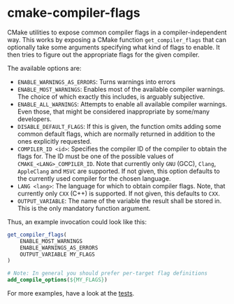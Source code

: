 # cmake-compiler-flags

CMake utilities to expose common compiler flags in a compiler-independent way. This works by exposing a CMake function `get_compiler_flags` that can
optionally take some arguments specifying what kind of flags to enable. It then tries to figure out the appropriate flags for the given compiler.

The available options are:
- `ENABLE_WARNINGS_AS_ERRORS`: Turns warnings into errors
- `ENABLE_MOST_WARNINGS`: Enables most of the available compiler warnings. The choice of which exactly this includes, is arguably subjective.
- `ENABLE_ALL_WARNINGS`: Attempts to enable all available compiler warnings. Even those, that might be considered inappropriate by some/many
  developers.
- `DISABLE_DEFAULT_FLAGS`: If this is given, the function omits adding some common default flags, which are normally returned in addition to the ones
  explicitly requested.
- `COMPILER_ID <id>`: Specifies the compiler ID of the compiler to obtain the flags for. The ID must be one of the possible values of
  `CMAKE_<LANG>_COMPILER_ID`. Note that currently only `GNU` (GCC), `Clang`, `AppleClang` and `MSVC` are supported. If not given, this option
  defaults to the currently used compiler for the chosen language.
- `LANG <lang>`: The language for which to obtain compiler flags. Note, that currently only `CXX` (C++) is supported. If not given, this defaults to
  `CXX`.
- `OUTPUT_VARIABLE`: The name of the variable the result shall be stored in. This is the only mandatory function argument.

Thus, an example invocation could look like this:
```cmake
get_compiler_flags(
	ENABLE_MOST_WARNINGS
	ENABLE_WARNINGS_AS_ERRORS
	OUTPUT_VARIABLE MY_FLAGS
)

# Note: In general you should prefer per-target flag definitions
add_compile_options(${MY_FLAGS})
```

For more examples, have a look at the [tests](test/CMakeLists.txt).
